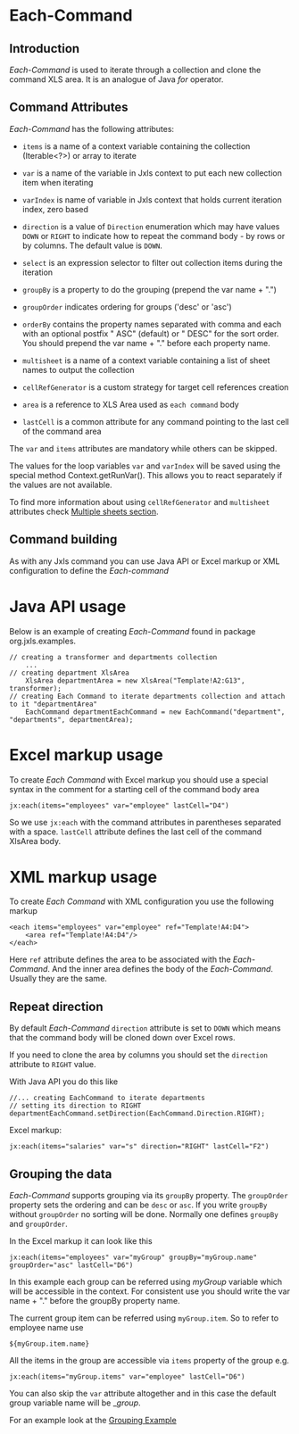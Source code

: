 Each-Command
==============

Introduction
------------

*Each-Command* is used to iterate through a collection and clone the command XLS area.
It is an analogue of Java *for* operator.

Command Attributes
------------------

*Each-Command* has the following attributes:

* `items` is a name of a context variable containing the collection (Iterable<?>) or array to iterate

* `var` is a name of the variable in Jxls context to put each new collection item when iterating

* `varIndex` is name of variable in Jxls context that holds current iteration index, zero based 

* `direction` is a value of `Direction` enumeration which may have values `DOWN` or `RIGHT` to indicate how to repeat the command body - by rows or by columns. The default value is `DOWN`.

* `select` is an expression selector to filter out collection items during the iteration

* `groupBy` is a property to do the grouping (prepend the var name + ".")

* `groupOrder` indicates ordering for groups ('desc' or 'asc')

* `orderBy` contains the property names separated with comma and each with an optional postfix " ASC" (default) or " DESC" for the sort order. You should prepend the var name + "." before each property name.

* `multisheet` is a name of a context variable containing a list of sheet names to output the collection

* `cellRefGenerator` is a custom strategy for target cell references creation

* `area` is a reference to XLS Area used as `each command` body

* `lastCell` is a common attribute for any command pointing to the last cell of the command area

The `var` and `items` attributes are mandatory while others can be skipped.

The values for the loop variables `var` and `varIndex` will be saved using the special method Context.getRunVar().
This allows you to react separately if the values are not available.

To find more information about using `cellRefGenerator` and `multisheet` attributes check [Multiple sheets section](multi_sheets.html).

Command building
----------------

As with any Jxls command you can use Java API or Excel markup or XML configuration to define the *Each-command*

# Java API usage

Below is an example of creating *Each-Command* found in package org.jxls.examples.

    // creating a transformer and departments collection
        ...
    // creating department XlsArea
        XlsArea departmentArea = new XlsArea("Template!A2:G13", transformer);
    // creating Each Command to iterate departments collection and attach to it "departmentArea"
        EachCommand departmentEachCommand = new EachCommand("department", "departments", departmentArea);

# Excel markup usage

To create *Each Command* with Excel markup you should use a special syntax in the comment for a starting cell of the command body area

    jx:each(items="employees" var="employee" lastCell="D4")

So we use `jx:each` with the command attributes in parentheses separated with a space. `lastCell` attribute defines the last cell of the command XlsArea body.

# XML markup usage

To create *Each Command* with XML configuration you use the following markup

    <each items="employees" var="employee" ref="Template!A4:D4">
        <area ref="Template!A4:D4"/>
    </each>


Here `ref` attribute defines the area to be associated with the *Each-Command*. And the inner area defines the body of the *Each-Command*.
Usually they are the same.

Repeat direction
----------------

By default *Each-Command* `direction` attribute is set to `DOWN` which means that the command body will be cloned down over Excel rows.

If you need to clone the area by columns you should set the `direction` attribute to `RIGHT` value.

With Java API you do this like

    //... creating EachCommand to iterate departments
    // setting its direction to RIGHT
    departmentEachCommand.setDirection(EachCommand.Direction.RIGHT);

Excel markup:

    jx:each(items="salaries" var="s" direction="RIGHT" lastCell="F2")

Grouping the data
------------------
*Each-Command* supports grouping via its `groupBy` property. The `groupOrder` property sets the ordering and can be `desc` or `asc`.
If you write `groupBy` without `groupOrder` no sorting will be done. Normally one defines `groupBy` and `groupOrder`.

In the Excel markup it can look like this

    jx:each(items="employees" var="myGroup" groupBy="myGroup.name" groupOrder="asc" lastCell="D6")
    
In this example each group can be referred using _myGroup_ variable which will be accessible in the context.
For consistent use you should write the var name + "." before the groupBy property name.
    
The current group item can be referred using `myGroup.item`. So to refer to employee name use

    ${myGroup.item.name}
    
All the items in the group are accessible via `items` property of the group e.g.    

    jx:each(items="myGroup.items" var="employee" lastCell="D6")
    
You can also skip the `var` attribute altogether and in this case the default group variable name will be __group_.    
    
For an example look at the [Grouping Example](../samples/grouping_example.html)     
